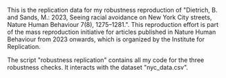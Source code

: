 This is the replication data for my robustness reproduction of 
"Dietrich, B. and Sands, M.: 2023, Seeing racial avoidance on New York City streets, Nature Human Behaviour 7(8), 1275–1281.". 
This reproduction effort is part of the mass reproduction initiative for articles published in Nature Human Behaviour from 2023 onwards, 
which is organized by the Institute for Replication.

The script "robustness replication" contains all my code for the three robustness checks. It interacts with the dataset "nyc_data.csv".
